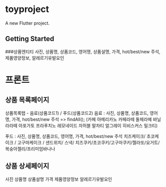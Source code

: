 # toyproject

A new Flutter project.

## Getting Started

###상품엔티티
사진, 
상품명,
상품코드, 
영어명,
상품설명,
가격,
hot/best/new 주석,
제품영양정보,
알레르기유발요인


# 프론트
## 상품 목록페이지
상품목록탭 - 음료(상품코드1) / 푸드(상품코드2)
음료 :
사진, 상품명, 상품코드, 영어명, 가격, hot/best/new 주석 => findAll();
(카페 아메리카노
카페라떼
돌체라떼
바닐라라떼
아포가토
프라푸치노
레모네이드
자허블
말차티
얼그레이
히비스커스
밀크티)


푸드 : 사진, 상품명, 상품코드, 영어명, 가격, hot/best/new 주석
치즈케이크/ 초코케이크 / 고구마케이크 / 샌드위치/ 스낵/ 치즈쿠키/초코쿠키/고구마쿠키/젤라또/요거트/복숭아젤리/프리미엄바나나
## 상품 상세페이지
사진
상품명
상품설명
가격
제품영양정보
알레르기유발요인
